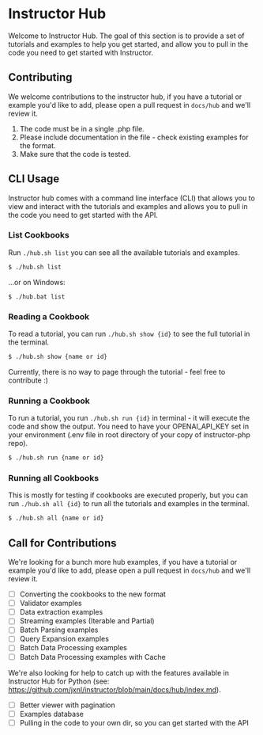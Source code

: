 # Instructor Hub

Welcome to Instructor Hub. The goal of this section is to provide a set of tutorials and examples to help you get started, and allow you to pull in the code you need to get started with Instructor.



## Contributing

We welcome contributions to the instructor hub, if you have a tutorial or example you'd like to add, please open a pull request in `docs/hub` and we'll review it.

1. The code must be in a single .php file.
2. Please include documentation in the file - check existing examples for the format.
3. Make sure that the code is tested.




## CLI Usage

Instructor hub comes with a command line interface (CLI) that allows you to view and interact with the tutorials and examples and allows you to pull in the code you need to get started with the API.



### List Cookbooks

Run `./hub.sh list` you can see all the available tutorials and examples.

```bash
$ ./hub.sh list
```
...or on Windows:

```cli
$ ./hub.bat list
```

### Reading a Cookbook

To read a tutorial, you can run `./hub.sh show {id}` to see the full tutorial in the terminal.

```bash
$ ./hub.sh show {name or id}
```

Currently, there is no way to page through the tutorial - feel free to contribute :)


### Running a Cookbook

To run a tutorial, you run `./hub.sh run {id}` in terminal - it will execute the code and show the output. You need to have your OPENAI_API_KEY set in your environment (.env file in root directory of your copy of instructor-php repo). 

```bash
$ ./hub.sh run {name or id}
```


### Running all Cookbooks

This is mostly for testing if cookbooks are executed properly, but you can run `./hub.sh all {id}` to run all the tutorials and examples in the terminal.

```bash
$ ./hub.sh all {name or id}
```



## Call for Contributions

We're looking for a bunch more hub examples, if you have a tutorial or example you'd like to add, please open a pull request in `docs/hub` and we'll review it.

- [ ] Converting the cookbooks to the new format
- [ ] Validator examples
- [ ] Data extraction examples
- [ ] Streaming examples (Iterable and Partial)
- [ ] Batch Parsing examples
- [ ] Query Expansion examples
- [ ] Batch Data Processing examples
- [ ] Batch Data Processing examples with Cache

We're also looking for help to catch up with the features available in Instructor Hub for Python (see: https://github.com/jxnl/instructor/blob/main/docs/hub/index.md).

- [ ] Better viewer with pagination
- [ ] Examples database
- [ ] Pulling in the code to your own dir, so you can get started with the API
